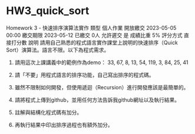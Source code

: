 # HW3_quick_sort
Homework 3 - 快速排序演算法實作
類型
個人作業
開放繳交
2023-05-05 00:00
繳交期限
2023-05-12
已繳交
0人
允許遲交
是
成績比重
5%
評分方式
直接打分數
說明
請用自己熟悉的程式語言實作課堂上說明的快速排序（Quick Sort）演算法。語言不限。以下為程式需求。

1. 請用這次上課講義中的範例作為demo：
33, 67, 8, 13, 54, 119, 3, 84, 25, 41

2. 請「不要」用程式語言的排序功能，自己寫出排序的程式碼。

3. 雖然不限制如何開發，但使用遞迴（Recursion）進行開發應該是最簡單的。

3. 請將程式上傳到github，並用任何方法告訴我github網址以及執行結果。

4. 註解與結構化程式碼有加分。

5. 再執行結果中印出排序過程也有額外加分。
